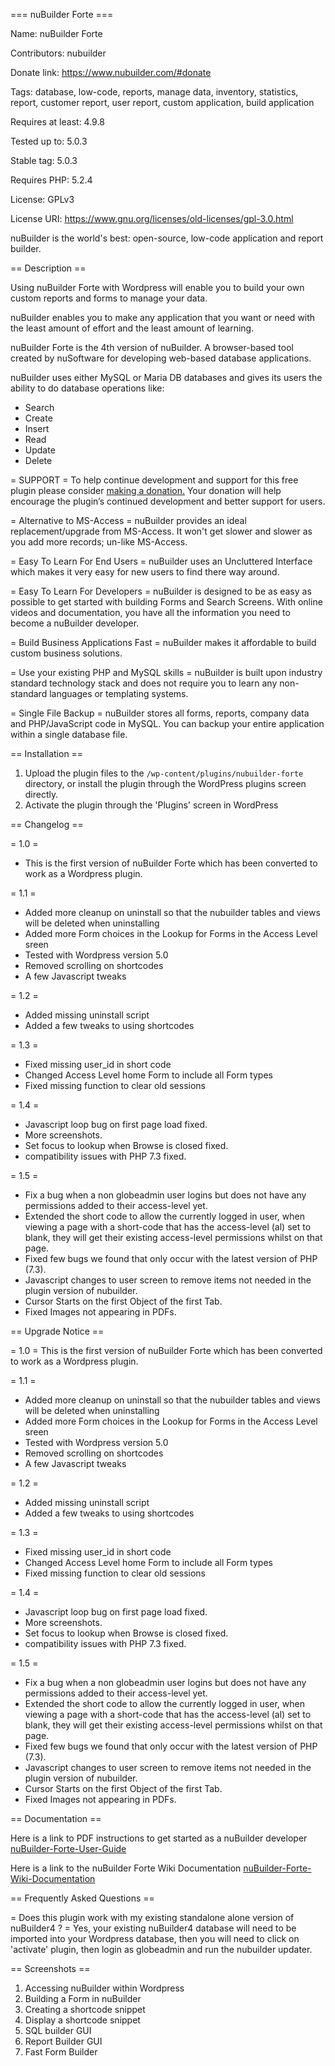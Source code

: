 === nuBuilder Forte ===

Name: nuBuilder Forte

Contributors: nubuilder

Donate link: https://www.nubuilder.com/#donate

Tags: database, low-code, reports, manage data, inventory, statistics, report, customer report, user report, custom application, build application

Requires at least: 4.9.8

Tested up to: 5.0.3

Stable tag: 5.0.3

Requires PHP: 5.2.4

License: GPLv3

License URI: https://www.gnu.org/licenses/old-licenses/gpl-3.0.html

nuBuilder is the world's best: open-source, low-code application and report builder.

== Description ==

Using nuBuilder Forte with Wordpress will enable you to build your own custom reports and forms to manage your data.

nuBuilder enables you to make any application that you want or need with the least amount of effort and the least amount of learning.

nuBuilder Forte is the 4th version of nuBuilder. A browser-based tool created by nuSoftware for developing web-based database applications.

nuBuilder uses either MySQL or Maria DB databases and gives its users the ability to do database operations like: 
* Search
* Create
* Insert
* Read
* Update
* Delete

= SUPPORT =
To help continue development and support for this free plugin please consider [making a donation.](https://www.nubuilder.com/#donate "making a donation") Your donation will help encourage the plugin’s continued development and better support for users.

= Alternative to MS-Access =
nuBuilder provides an ideal replacement/upgrade from MS-Access. It won't get slower and slower as you add more records; un-like MS-Access.

= Easy To Learn For End Users =
nuBuilder uses an Uncluttered Interface which makes it very easy for new users to find there way around.

= Easy To Learn For Developers =
nuBuilder is designed to be as easy as possible to get started with building Forms and Search Screens. With online videos and documentation, you have all the information you need to become a nuBuilder developer.

= Build Business Applications Fast =
nuBuilder makes it affordable to build custom business solutions.

= Use your existing PHP and MySQL skills =
nuBuilder is built upon industry standard technology stack and does not require you to learn any non-standard languages or templating systems.

= Single File Backup =
nuBuilder stores all forms, reports, company data and PHP/JavaScript code in MySQL. You can backup your entire application within a single database file.

== Installation ==

1. Upload the plugin files to the `/wp-content/plugins/nubuilder-forte` directory, or install the plugin through the WordPress plugins screen directly.
2. Activate the plugin through the 'Plugins' screen in WordPress

== Changelog ==

= 1.0 =
* This is the first version of nuBuilder Forte which has been converted to work as a Wordpress plugin.

= 1.1 = 
* Added more cleanup on uninstall so that the nubuilder tables and views will be deleted when uninstalling
* Added more Form choices in the Lookup for Forms in the Access Level sreen
* Tested with Wordpress version 5.0
* Removed scrolling on shortcodes
* A few Javascript tweaks

= 1.2 = 
* Added missing uninstall script
* Added a few tweaks to using shortcodes

= 1.3 = 
* Fixed missing user_id in short code
* Changed Access Level home Form to include all Form types
* Fixed missing function to clear old sessions

= 1.4 = 
* Javascript loop bug on first page load fixed.
* More screenshots.
* Set focus to lookup when Browse is closed fixed.
* compatibility issues with PHP 7.3 fixed. 

= 1.5 =
* Fix a bug when a non globeadmin user logins but does not have any permissions added to their access-level yet.
* Extended the short code to allow the currently logged in user, when viewing a page with a short-code that has the access-level (al) set to blank, they will get their existing access-level permissions whilst on that page.
* Fixed few bugs we found that only occur with the latest version of PHP (7.3).
* Javascript changes to user screen to remove items not needed in the plugin version of nubuilder.
* Cursor Starts on the first Object of the first Tab.
* Fixed Images not appearing in PDFs.

== Upgrade Notice ==

= 1.0 = 
This is the first version of nuBuilder Forte which has been converted to work as a Wordpress plugin.

= 1.1 = 
* Added more cleanup on uninstall so that the nubuilder tables and views will be deleted when uninstalling
* Added more Form choices in the Lookup for Forms in the Access Level sreen
* Tested with Wordpress version 5.0
* Removed scrolling on shortcodes
* A few Javascript tweaks

= 1.2 =
* Added missing uninstall script
* Added a few tweaks to using shortcodes

= 1.3 =
* Fixed missing user_id in short code
* Changed Access Level home Form to include all Form types
* Fixed missing function to clear old sessions

= 1.4 =
* Javascript loop bug on first page load fixed.
* More screenshots.
* Set focus to lookup when Browse is closed fixed.
* compatibility issues with PHP 7.3 fixed.

= 1.5 =
* Fix a bug when a non globeadmin user logins but does not have any permissions added to their access-level yet.
* Extended the short code to allow the currently logged in user, when viewing a page with a short-code that has the access-level (al) set to blank, they will get their existing access-level permissions whilst on that page.
* Fixed few bugs we found that only occur with the latest version of PHP (7.3).
* Javascript changes to user screen to remove items not needed in the plugin version of nubuilder.
* Cursor Starts on the first Object of the first Tab.
* Fixed Images not appearing in PDFs.

== Documentation ==

Here is a link to PDF instructions to get started as a nuBuilder developer [nuBuilder-Forte-User-Guide](https://www.nubuilder.com/storage/pdf/nuBuilderForte_UserGuide.pdf "nuBuilder Forte User Guide")

Here is a link to the nuBuilder Forte Wiki Documentation [nuBuilder-Forte-Wiki-Documentation](https://wiki.nubuilder.net/nubuilderforte/index.php/Main_Page "nuBuilder Forte Wiki Documentation")

== Frequently Asked Questions ==

= Does this plugin work with my existing standalone alone version of nuBuilder4 ? =
Yes, your existing nuBuilder4 database will need to be imported into your Wordpress database, then
you will need to click on 'activate' plugin, then login as globeadmin and run the nubuilder updater.

== Screenshots ==

1. Accessing nuBuilder within Wordpress
2. Building a Form in nuBuilder
3. Creating a shortcode snippet
4. Display a shortcode snippet
5. SQL builder GUI
6. Report Builder GUI
7. Fast Form Builder




